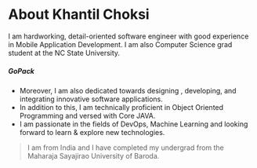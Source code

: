 # About Khantil Choksi

I am hardworking, detail-oriented software engineer with good experience in Mobile Application Development. 
I am also Computer Science grad student at the NC State University.
##### GoPack  

* Moreover, I am also dedicated towards designing , developing, and integrating innovative software applications.   
* In addition to this, I am technically proficient in Object Oriented Programming and versed with Core JAVA.   
* I am passionate in the fields of DevOps, Machine Learning and looking forward to learn & explore new technologies.

> I am from India and I have completed my undergrad from the Maharaja Sayajirao University of Baroda.




